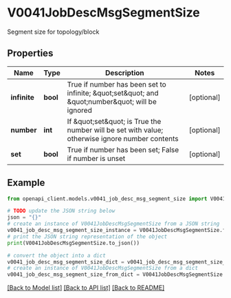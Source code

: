 # V0041JobDescMsgSegmentSize

Segment size for topology/block

## Properties

Name | Type | Description | Notes
------------ | ------------- | ------------- | -------------
**infinite** | **bool** | True if number has been set to infinite; \&quot;set\&quot; and \&quot;number\&quot; will be ignored | [optional] 
**number** | **int** | If \&quot;set\&quot; is True the number will be set with value; otherwise ignore number contents | [optional] 
**set** | **bool** | True if number has been set; False if number is unset | [optional] 

## Example

```python
from openapi_client.models.v0041_job_desc_msg_segment_size import V0041JobDescMsgSegmentSize

# TODO update the JSON string below
json = "{}"
# create an instance of V0041JobDescMsgSegmentSize from a JSON string
v0041_job_desc_msg_segment_size_instance = V0041JobDescMsgSegmentSize.from_json(json)
# print the JSON string representation of the object
print(V0041JobDescMsgSegmentSize.to_json())

# convert the object into a dict
v0041_job_desc_msg_segment_size_dict = v0041_job_desc_msg_segment_size_instance.to_dict()
# create an instance of V0041JobDescMsgSegmentSize from a dict
v0041_job_desc_msg_segment_size_from_dict = V0041JobDescMsgSegmentSize.from_dict(v0041_job_desc_msg_segment_size_dict)
```
[[Back to Model list]](../README.md#documentation-for-models) [[Back to API list]](../README.md#documentation-for-api-endpoints) [[Back to README]](../README.md)


